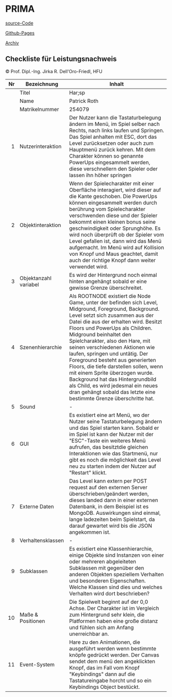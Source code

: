 # PRIMA

[source-Code](https://github.com/LLath/PRIMA/tree/master/L_ScrollerFinal)

[Github-Pages](https://llath.github.io/PRIMA/L_ScrollerFinal/index.html)

[Archiv](https://github.com/LLath/PRIMA/blob/master/Archiev.zip)

## Checkliste für Leistungsnachweis

© Prof. Dipl.-Ing. Jirka R. Dell'Oro-Friedl, HFU

|  Nr | Bezeichnung           | Inhalt                                                                                                                                                                                                                                                                                                                                                                                                                                                                                                                                                                                                              |
| --: | --------------------- | ------------------------------------------------------------------------------------------------------------------------------------------------------------------------------------------------------------------------------------------------------------------------------------------------------------------------------------------------------------------------------------------------------------------------------------------------------------------------------------------------------------------------------------------------------------------------------------------------------------------- |
|     | Titel                 | Har;sp                                                                                                                                                                                                                                                                                                                                                                                                                                                                                                                                                                                                              |
|     | Name                  | Patrick Roth                                                                                                                                                                                                                                                                                                                                                                                                                                                                                                                                                                                                        |
|     | Matrikelnummer        | 254079                                                                                                                                                                                                                                                                                                                                                                                                                                                                                                                                                                                                              |
|   1 | Nutzerinteraktion     | Der Nutzer kann die Tastaturbelegung ändern im Menü, im Spiel selber nach Rechts, nach links laufen und Springen. Das Spiel anhalten mit ESC, dort das Level zurücksetzen oder auch zum Hauptmenü zurück kehren. Mit dem Charakter können so genannte PowerUps eingesammelt werden, diese verschnellern den Spieler oder lassen ihn höher springen                                                                                                                                                                                                                                                                  |
|   2 | Objektinteraktion     | Wenn der Spielecharakter mit einer Oberfläche interagiert, wird dieser auf die Kante geschoben. Die PowerUps können eingesammelt werden durch berührung vom Spielecharakter verschwenden diese und der Spieler bekommt einen kleinen bonus seine geschwindigkeit oder Sprunghöhe. Es wird noch überprüft ob der Spieler vom Level gefallen ist, dann wird das Menü aufgemacht. Im Menü wird auf Kollision von Knopf und Maus geachtet, damit auch der richtige Knopf dann weiter verwendet wird.                                                                                                                    |
|   3 | Objektanzahl variabel | Es wird der Hintergrund noch einmal hinten angehängt sobald er eine gewisse Grenze überschreitet.                                                                                                                                                                                                                                                                                                                                                                                                                                                                                                                   |
|   4 | Szenenhierarchie      | Als ROOTNODE existiert die Node Game, unter der befinden sich Level, Midground, Foreground, Background. Level setzt sich zusammen aus der Datei die aus der erhalten wird. Besitzt Floors und PowerUps als Children. Midground beinhaltet den Spielcharakter, also den Hare, mit seinen verschiedenen Aktionen wie laufen, springen und untätig. Der Foreground besteht aus generierten Floors, die tiefe darstellen sollen, wenn mit einem Sprite überzogen wurde. Background hat das Hintergrundbild als Child, es wird jedesmal ein neues dran gehängt sobald das letzte eine bestimmte Grenze überschritte hat. |
|   5 | Sound                 | -                                                                                                                                                                                                                                                                                                                                                                                                                                                                                                                                                                                                                   |
|   6 | GUI                   | Es existiert eine art Menü, wo der Nutzer seine Tastaturbelegung ändern und das Spiel starten kann. Sobald er im Spiel ist kann der Nutzer mit der "ESC"-Taste ein weiteres Menü aufrufen, das besitztdie gleichen Interaktionen wie das Startmenü, nur gibt es noch die möglichkeit das Level neu zu starten indem der Nutzer auf "Restart" klickt.                                                                                                                                                                                                                                                                |
|   7 | Externe Daten         | Das Level kann extern per POST request auf den externen Server überschrieben/geändert werden, dieses landed dann in einer externen Datenbank, in dem Beispiel ist es MongoDB. Auswirkungen sind einmal, lange ladezeiten beim Spielstart, da darauf gewartet wird bis die JSON angekommen ist.                                                                                                                                                                                                                                                                                                                      |
|   8 | Verhaltensklassen     | -                                                                                                                                                                                                                                                                                                                                                                                                                                                                                                                                                                                                                   |
|   9 | Subklassen            | Es existiert eine Klassenhierarchie, einige Objekte sind Instanzen von einer oder mehreren abgeleiteten Subklassen mit gegenüber den anderen Objekten speziellem Verhalten und besonderen Eigenschaften. Welche Klassen sind dies und welches Verhalten wird dort beschrieben?                                                                                                                                                                                                                                                                                                                                      |
|  10 | Maße & Positionen     | Die Spielwelt beginnt auf der 0,0 Achse. Der Charakter ist im Vergleich zum Hintergrund sehr klein, die Platformen haben eine große distanz und fühlen sich am Anfang unerreichbar an.                                                                                                                                                                                                                                                                                                                                                                                                                              |
|  11 | Event-System          | Hare zu den Animationen, die ausgeführt werden wenn bestimmte knöpfe gedrückt werden. Der Canvas sendet dem menü den angeklickten Knopf, das im Fall vom Knopf "Keybindings" dann auf die Tastatureingabe horcht und so ein Keybindings Object bestückt.                                                                                                                                                                                                                                                                                                                                                            |
